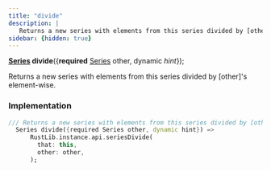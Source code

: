```yaml
---
title: "divide"
description: |
   Returns a new series with elements from this series divided by [other]'s element-wise.
sidebar: {hidden: true}
---
```

<span class="dart-code"><strong>[Series] divide</strong>({<span class="nobr"><strong>required</strong> [Series] other</span>, <span class="nobr">dynamic <i>hint</i></span>});</span>

 Returns a new series with elements from this series divided by [other]'s element-wise.
### Implementation
```dart
/// Returns a new series with elements from this series divided by [other]'s element-wise.
  Series divide({required Series other, dynamic hint}) =>
      RustLib.instance.api.seriesDivide(
        that: this,
        other: other,
      );
```

[Series]: /reference/classes/series
[dynamic]: #